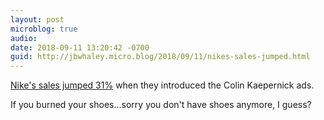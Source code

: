 ```yaml
---
layout: post
microblog: true
audio: 
date: 2018-09-11 13:20:42 -0700
guid: http://jbwhaley.micro.blog/2018/09/11/nikes-sales-jumped.html
---
```

[Nike's sales jumped 31%](https://www.marketwatch.com/story/nikes-online-sales-jumped-31-after-company-unveiled-kaepernick-campaign-2018-09-07) when they introduced the Colin Kaepernick ads. 

If you burned your shoes...sorry you don't have shoes anymore, I guess?
